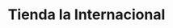 ---
title: "Tienda la Internacional"
url: /centro-habana-la-habana/tienda-la-internacional/
shop: tienda rural
---